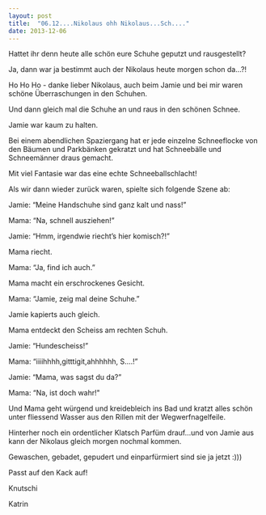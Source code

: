 ```yaml
---
layout: post
title:  "06.12....Nikolaus ohh Nikolaus...Sch...."
date: 2013-12-06
---
```




Hattet ihr denn heute alle schön eure Schuhe geputzt und rausgestellt?



Ja, dann war ja bestimmt auch der Nikolaus heute morgen schon da…?!



Ho Ho Ho - danke lieber Nikolaus, auch beim Jamie und bei mir waren schöne Überraschungen in den Schuhen.



Und dann gleich mal die Schuhe an und raus in den schönen Schnee. 



Jamie war kaum zu halten. 



Bei einem abendlichen Spaziergang hat er jede einzelne Schneeflocke von den Bäumen und Parkbänken gekratzt und hat Schneebälle und Schneemänner draus gemacht.



Mit viel Fantasie war das eine echte Schneeballschlacht!



Als wir dann wieder zurück waren, spielte sich folgende Szene ab:



Jamie: “Meine Handschuhe sind ganz kalt und nass!”



Mama: “Na, schnell ausziehen!”



Jamie: “Hmm, irgendwie riecht’s hier komisch?!”



Mama riecht.



Mama: “Ja, find ich auch.”



Mama macht ein erschrockenes Gesicht.



Mama: “Jamie, zeig mal deine Schuhe.”



Jamie kapierts auch gleich.



Mama entdeckt den Scheiss am rechten Schuh.



Jamie: “Hundescheiss!”



Mama: “iiiihhhh,gitttigit,ahhhhhh, S….!”



Jamie: “Mama, was sagst du da?”



Mama: “Na, ist doch wahr!"



Und Mama geht würgend und kreidebleich ins Bad und kratzt alles schön unter fliessend Wasser aus den Rillen mit der Wegwerfnagelfeile.



Hinterher noch ein ordentlicher Klatsch Parfüm drauf…und von Jamie aus kann der Nikolaus gleich morgen nochmal kommen.



Gewaschen, gebadet, gepudert und einparfürmiert sind sie ja jetzt :)))



Passt auf den Kack auf!



Knutschi

Katrin









